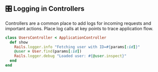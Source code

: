## 🎛️ Logging in Controllers
Controllers are a common place to add logs for incoming requests and important actions. Place log calls at key points to trace application flow.

```ruby
class UsersController < ApplicationController
  def show
    Rails.logger.info "Fetching user with ID=#{params[:id]}"
    @user = User.find(params[:id])
    Rails.logger.debug "Loaded user: #{@user.inspect}"
  end
end
```
